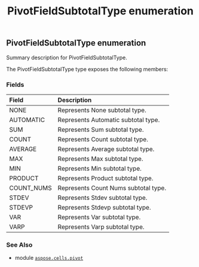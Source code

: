 ﻿---
title: PivotFieldSubtotalType enumeration
second_title: Aspose.Cells for Python via .NET API References
description: 
type: docs
weight: 220
url: /aspose.cells.pivot/pivotfieldsubtotaltype/
is_root: false
---

## PivotFieldSubtotalType enumeration

Summary description for PivotFieldSubtotalType.



The PivotFieldSubtotalType type exposes the following members:

### Fields
| Field | Description |
| :- | :- |
| NONE | Represents None subtotal type. |
| AUTOMATIC | Represents Automatic subtotal type. |
| SUM | Represents Sum subtotal type. |
| COUNT | Represents Count subtotal type. |
| AVERAGE | Represents Average subtotal type. |
| MAX | Represents Max subtotal type. |
| MIN | Represents Min subtotal type. |
| PRODUCT | Represents Product subtotal type. |
| COUNT_NUMS | Represents Count Nums subtotal type. |
| STDEV | Represents Stdev subtotal type. |
| STDEVP | Represents Stdevp subtotal type. |
| VAR | Represents Var subtotal type. |
| VARP | Represents Varp subtotal type. |



### See Also
* module [`aspose.cells.pivot`](..)
